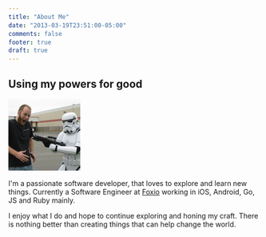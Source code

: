 ```yaml
---
title: "About Me"
date: "2013-03-19T23:51:00-05:00"
comments: false
footer: true
draft: true
---
```

Using my powers for good
-------------
![Joe being attacked by a storm trooper](/images/profile_pic_144.png)

I'm a passionate software developer, that loves to explore and learn new things. Currently a Software Engineer at [Foxio](http://fox.io) working in iOS, Android, Go, JS and Ruby mainly.

I enjoy what I do and hope to continue exploring and honing my craft. There is nothing better than creating things that can help change the world.
